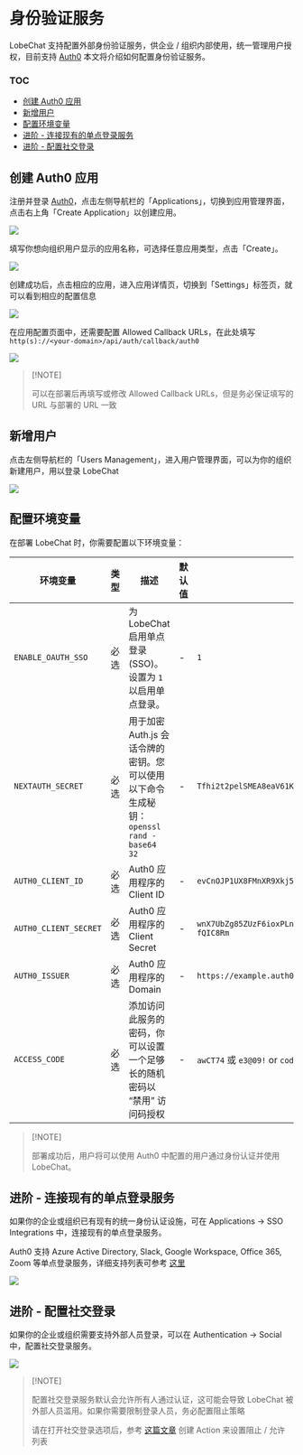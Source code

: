 # 身份验证服务

LobeChat 支持配置外部身份验证服务，供企业 / 组织内部使用，统一管理用户授权，目前支持 [Auth0][auth0-client-page] 本文将介绍如何配置身份验证服务。

### TOC

- [创建 Auth0 应用](#创建-auth0-应用)
- [新增用户](#新增用户)
- [配置环境变量](#配置环境变量)
- [进阶 - 连接现有的单点登录服务](#进阶---连接现有的单点登录服务)
- [进阶 - 配置社交登录](#进阶---配置社交登录)

## 创建 Auth0 应用

注册并登录 [Auth0][auth0-client-page]，点击左侧导航栏的「Applications」，切换到应用管理界面，点击右上角「Create Application」以创建应用。

![](https://github.com/CloudPassenger/lobe-chat/assets/30863298/1b405347-f4c3-4c55-82f6-47116f2210d0)

填写你想向组织用户显示的应用名称，可选择任意应用类型，点击「Create」。

![](https://github.com/CloudPassenger/lobe-chat/assets/30863298/75c92f85-3ad3-4473-a9c6-e667e28d428d)

创建成功后，点击相应的应用，进入应用详情页，切换到「Settings」标签页，就可以看到相应的配置信息

![](https://github.com/CloudPassenger/lobe-chat/assets/30863298/a1ed996b-95ef-4b7d-a50d-b4666eccfecb)

在应用配置页面中，还需要配置 Allowed Callback URLs，在此处填写 `http(s)://<your-domain>/api/auth/callback/auth0`

![](https://github.com/CloudPassenger/lobe-chat/assets/30863298/575f46aa-f485-49bd-8b90-dbb1ce1a5c1b)

> \[!NOTE]
>
> 可以在部署后再填写或修改 Allowed Callback URLs，但是务必保证填写的 URL 与部署的 URL 一致

## 新增用户

点击左侧导航栏的「Users Management」，进入用户管理界面，可以为你的组织新建用户，用以登录 LobeChat

![](https://github.com/CloudPassenger/lobe-chat/assets/30863298/3b8127ab-dc4f-4ff9-a4cb-dec3ef0295cc)

## 配置环境变量

在部署 LobeChat 时，你需要配置以下环境变量：

| 环境变量              | 类型 | 描述                                                                                    | 默认值 | 示例                                                               |
| --------------------- | ---- | --------------------------------------------------------------------------------------- | ------ | ------------------------------------------------------------------ |
| `ENABLE_OAUTH_SSO`    | 必选 | 为 LobeChat 启用单点登录 (SSO)。设置为 `1` 以启用单点登录。                             | -      | `1`                                                                |
| `NEXTAUTH_SECRET`     | 必选 | 用于加密 Auth.js 会话令牌的密钥。您可以使用以下命令生成秘钥： `openssl rand -base64 32` | -      | `Tfhi2t2pelSMEA8eaV61KaqPNEndFFdMIxDaJnS1CUI=`                     |
| `AUTH0_CLIENT_ID`     | 必选 | Auth0 应用程序的 Client ID                                                              | -      | `evCnOJP1UX8FMnXR9Xkj5t0NyFn5p70P`                                 |
| `AUTH0_CLIENT_SECRET` | 必选 | Auth0 应用程序的 Client Secret                                                          | -      | `wnX7UbZg85ZUzF6ioxPLnJVEQa1Elbs7aqBUSF16xleBS5AdkVfASS49-fQIC8Rm` |
| `AUTH0_ISSUER`        | 必选 | Auth0 应用程序的 Domain                                                                 | -      | `https://example.auth0.com`                                        |
| `ACCESS_CODE`         | 必选 | 添加访问此服务的密码，你可以设置一个足够长的随机密码以 “禁用” 访问码授权                | -      | `awCT74` 或 `e3@09!` or `code1,code2,code3`                        |

> \[!NOTE]
>
> 部署成功后，用户将可以使用 Auth0 中配置的用户通过身份认证并使用 LobeChat。

## 进阶 - 连接现有的单点登录服务

如果你的企业或组织已有现有的统一身份认证设施，可在 Applications -> SSO Integrations 中，连接现有的单点登录服务。

Auth0 支持 Azure Active Directory, Slack, Google Workspace, Office 365, Zoom 等单点登录服务，详细支持列表可参考 [这里][auth0-sso-integrations]

![](https://github.com/CloudPassenger/lobe-chat/assets/30863298/32650f4f-d0b0-4843-b26d-d35bad11d8a3)

## 进阶 - 配置社交登录

如果你的企业或组织需要支持外部人员登录，可以在 Authentication -> Social 中，配置社交登录服务。

![](https://github.com/CloudPassenger/lobe-chat/assets/30863298/7b6f6a6c-2686-49d8-9dbd-0516053f1efa)

> \[!NOTE]
>
> 配置社交登录服务默认会允许所有人通过认证，这可能会导致 LobeChat 被外部人员滥用。如果你需要限制登录人员，务必配置阻止策略
>
> 请在打开社交登录选项后，参考 [这篇文章][auth0-login-actions-manual] 创建 Action 来设置阻止 / 允许 列表

[auth0-client-page]: https://manage.auth0.com/dashboard
[auth0-login-actions-manual]: https://auth0.com/blog/permit-or-deny-login-requests-using-auth0-actions/
[auth0-sso-integrations]: https://marketplace.auth0.com/features/sso-integrations
